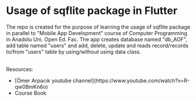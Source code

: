 # Usage of sqflite package in Flutter
<p>The repo is created for the purpose of learning the usage of sqflite package in parallel to "Mobile App Development" course of Computer Programming in Anadolu Uni. Open Ed. Fac. 
The app creates database named "db_AOF", add table named "users" and add, delete, update and reads record/records to/from "users" table by using/without using data class. </p> <br> Resources:<br>
<ul>
   <li>[Ömer Arpacık youtube channel](https://www.youtube.com/watch?v=R-qw0BmKn6o)</li>
   <li>Course Book</li>
</ul>
 
   
